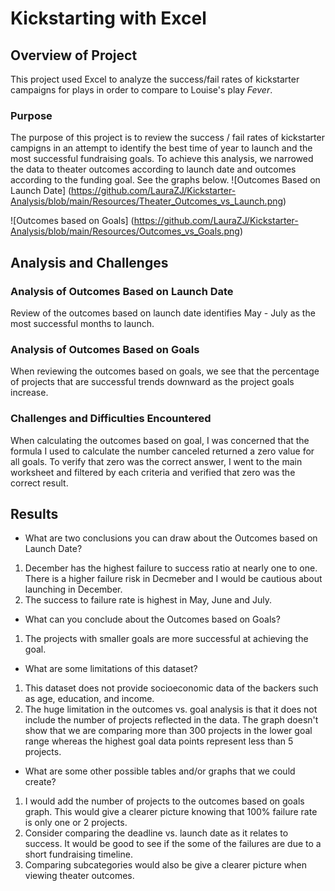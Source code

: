 # Kickstarting with Excel

## Overview of Project

This project used Excel to analyze the success/fail rates of kickstarter campaigns for plays in order to compare to Louise's play *Fever*.  

### Purpose
The purpose of this project is to review the success / fail rates of kickstarter campigns in an attempt to identify the best time of year to launch and the most successful fundraising goals.   To achieve this analysis, we narrowed the data to theater outcomes according to launch date and outcomes according to the funding goal.  See the graphs below.
![Outcomes Based on Launch Date] (https://github.com/LauraZJ/Kickstarter-Analysis/blob/main/Resources/Theater_Outcomes_vs_Launch.png)

![Outcomes based on Goals] (https://github.com/LauraZJ/Kickstarter-Analysis/blob/main/Resources/Outcomes_vs_Goals.png)

## Analysis and Challenges


### Analysis of Outcomes Based on Launch Date

Review of the outcomes based on launch date identifies May - July as the most successful months to launch.  

### Analysis of Outcomes Based on Goals

When reviewing the outcomes based on goals, we see that the percentage of projects that are successful trends downward as the project goals increase.  


### Challenges and Difficulties Encountered
When calculating the outcomes based on goal, I was concerned that the formula I used to calculate the number canceled returned a zero value for all goals.  To verify that zero was the correct answer, I went to the main worksheet and filtered by each criteria and verified that zero was the correct result.

## Results

- What are two conclusions you can draw about the Outcomes based on Launch Date?
1. December has the highest failure to success ratio at nearly one to one.  There is a higher failure risk in Decmeber and I would be cautious about launching in December.
2. The success to failure rate is highest in May, June and July.   

- What can you conclude about the Outcomes based on Goals?
1. The projects with smaller goals are more successful at achieving the goal.

- What are some limitations of this dataset?
1. This dataset does not provide socioeconomic data of the backers such as age, education, and income.     
2.  The huge limitation in the outcomes vs. goal analysis is that it does not include the number of projects reflected in the data.  The graph doesn't show that we are comparing more than 300 projects in the lower goal range whereas the highest goal data points represent less than 5 projects. 

- What are some other possible tables and/or graphs that we could create?
1. I would add the number of projects to the outcomes based on goals graph.  This would give a clearer picture knowing that 100% failure rate is only one or 2 projects.  
2. Consider comparing the deadline vs. launch date as it relates to success.  It would be good to see if the some of the failures are due to a short fundraising timeline.   
3. Comparing subcategories would also be give a clearer picture when viewing theater outcomes.  
